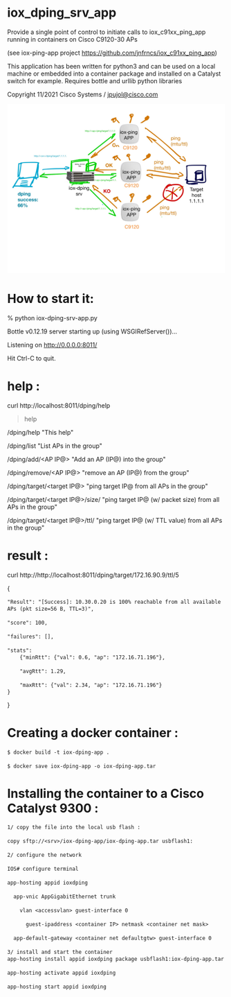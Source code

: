 # iox_dping_srv_app

Provide a single point of control to initiate calls to iox_c91xx_ping_app running in containers on Cisco C9120-30 APs

(see iox-ping-app project https://github.com/jnfrncs/iox_c91xx_ping_app)

This application has been written for python3 and can be used on a local machine or embedded into a container package and installed on a Catalyst switch for example.
Requires bottle and urllib python libraries

Copyright 11/2021 Cisco Systems / jpujol@cisco.com

![iox-dping-srv-app schema](https://github.com/jnfrncs/iox_dping_srv_app/blob/main/iox_dping_srv_app.jpg)

# How to start it: 

% python iox-dping-srv-app.py 

Bottle v0.12.19 server starting up (using WSGIRefServer())...

Listening on http://0.0.0.0:8011/

Hit Ctrl-C to quit.

# help :
curl http://localhost:8011/dping/help
	
> help
	
/dping/help	"This help"

/dping/list	"List APs in the group"

/dping/add/<AP IP@>	"Add an AP (IP@) into the group"

/dping/remove/<AP IP@>	"remove an AP (IP@) from the group"

/dping/target/<target IP@>	"ping target IP@ from all APs in the group"

/dping/target/<target IP@>/size/<packet size>	"ping target IP@ (w/ packet size) from all APs in the group"
	
/dping/target/<target IP@>/ttl/<TTL value>	"ping target IP@ (w/ TTL value) from all APs in the group"
  
  # result :
  curl http://http://localhost:8011/dping/target/172.16.90.9/ttl/5
  
  {
	
	"Result": "[Success]: 10.30.0.20 is 100% reachable from all available APs (pkt size=56 B, TTL=3)", 
	
	"score": 100, 
	
	"failures": [], 
	
	"stats": 
		{"minRtt": {"val": 0.6, "ap": "172.16.71.196"}, 
	
		"avgRtt": 1.29, 
	
		"maxRtt": {"val": 2.34, "ap": "172.16.71.196"}
	}
	
  }
	
# Creating a docker container :
	$ docker build -t iox-dping-app .
	
	$ docker save iox-dping-app -o iox-dping-app.tar
	
# Installing the container to a Cisco Catalyst 9300 :
	
	1/ copy the file into the local usb flash :
	
	copy sftp://<srv>/iox-dping-app/iox-dping-app.tar usbflash1:
	
	2/ configure the network 
	
	IOS# configure terminal
	
	app-hosting appid ioxdping
	
 	  app-vnic AppGigabitEthernet trunk
	
  		vlan <accessvlan> guest-interface 0
	
   		  guest-ipaddress <container IP> netmask <container net mask>
	
 	  app-default-gateway <container net defaultgtw> guest-interface 0
	
	3/ install and start the container
	app-hosting install appid ioxdping package usbflash1:iox-dping-app.tar
	
	app-hosting activate appid ioxdping
	
	app-hosting start appid ioxdping


	
	
	
